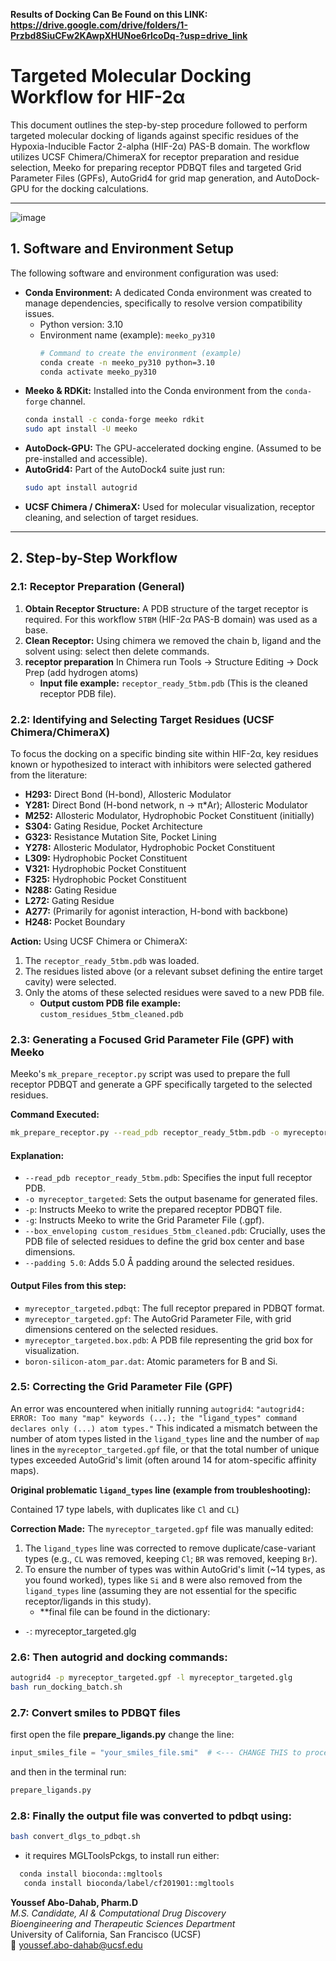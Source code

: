 **Results of Docking Can Be Found on this LINK:**
**https://drive.google.com/drive/folders/1-Przbd8SiuCFw2KAwpXHUNoe6rlcoDq-?usp=drive_link**

# **Targeted Molecular Docking Workflow for HIF-2α**

This document outlines the step-by-step procedure followed to perform targeted molecular docking of ligands against specific residues of the Hypoxia-Inducible Factor 2-alpha (HIF-2α) PAS-B domain. The workflow utilizes UCSF Chimera/ChimeraX for receptor preparation and residue selection, Meeko for preparing receptor PDBQT files and targeted Grid Parameter Files (GPFs), AutoGrid4 for grid map generation, and AutoDock-GPU for the docking calculations.

---

![image](https://github.com/user-attachments/assets/483554bd-d2ad-4e6b-b08f-1862796b9758)


## **1. Software and Environment Setup**

The following software and environment configuration was used:

* **Conda Environment:** A dedicated Conda environment was created to manage dependencies, specifically to resolve version compatibility issues.
    * Python version: 3.10
    * Environment name (example): `meeko_py310`
        ```bash
        # Command to create the environment (example)
        conda create -n meeko_py310 python=3.10
        conda activate meeko_py310
        ```
* **Meeko & RDKit:** Installed into the Conda environment from the `conda-forge` channel. 
    ```bash
    conda install -c conda-forge meeko rdkit
    sudo apt install -U meeko 
    ```
* **AutoDock-GPU:** The GPU-accelerated docking engine. (Assumed to be pre-installed and accessible).
* **AutoGrid4:** Part of the AutoDock4 suite just run:
  ```bash
  sudo apt install autogrid
  ```
* **UCSF Chimera / ChimeraX:** Used for molecular visualization, receptor cleaning, and selection of target residues.

---

## **2. Step-by-Step Workflow**

### **2.1: Receptor Preparation (General)**

1.  **Obtain Receptor Structure:** A PDB structure of the target receptor is required. For this workflow `5TBM` (HIF-2α PAS-B domain) was used as a base.
2.  **Clean Receptor:** Using chimera we removed the chain b, ligand and the solvent using: select then delete commands.
3.  **receptor preparation** In Chimera run Tools -> Structure Editing -> Dock Prep (add hydrogen atoms)
    * **Input file example:** `receptor_ready_5tbm.pdb` (This is the cleaned receptor PDB file).

### **2.2: Identifying and Selecting Target Residues (UCSF Chimera/ChimeraX)**

To focus the docking on a specific binding site within HIF-2α, key residues known or hypothesized to interact with inhibitors were selected gathered from the literature:

* **H293:** Direct Bond (H-bond), Allosteric Modulator
* **Y281:** Direct Bond (H-bond network, n → π\*Ar); Allosteric Modulator
* **M252:** Allosteric Modulator, Hydrophobic Pocket Constituent (initially)
* **S304:** Gating Residue, Pocket Architecture
* **G323:** Resistance Mutation Site, Pocket Lining
* **Y278:** Allosteric Modulator, Hydrophobic Pocket Constituent
* **L309:** Hydrophobic Pocket Constituent
* **V321:** Hydrophobic Pocket Constituent
* **F325:** Hydrophobic Pocket Constituent
* **N288:** Gating Residue
* **L272:** Gating Residue
* **A277:** (Primarily for agonist interaction, H-bond with backbone)
* **H248:** Pocket Boundary

**Action:**
Using UCSF Chimera or ChimeraX:
1.  The `receptor_ready_5tbm.pdb` was loaded.
2.  The residues listed above (or a relevant subset defining the entire target cavity) were selected.
3.  Only the atoms of these selected residues were saved to a new PDB file.
    * **Output custom PDB file example:** `custom_residues_5tbm_cleaned.pdb`

### **2.3: Generating a Focused Grid Parameter File (GPF) with Meeko**

Meeko's `mk_prepare_receptor.py` script was used to prepare the full receptor PDBQT and generate a GPF specifically targeted to the selected residues.

**Command Executed:**
```bash
mk_prepare_receptor.py --read_pdb receptor_ready_5tbm.pdb -o myreceptor_targeted -p -g --box_enveloping custom_residues_5tbm_cleaned.pdb --padding 5.0
```
#### **Explanation:**

* `--read_pdb receptor_ready_5tbm.pdb`: Specifies the input full receptor PDB.
* `-o myreceptor_targeted`: Sets the output basename for generated files.
* `-p`: Instructs Meeko to write the prepared receptor PDBQT file.
* `-g`: Instructs Meeko to write the Grid Parameter File (.gpf).
* `--box_enveloping custom_residues_5tbm_cleaned.pdb`: Crucially, uses the PDB file of selected residues to define the grid box center and base dimensions.
* `--padding 5.0`: Adds 5.0 Å padding around the selected residues.

#### **Output Files from this step:**

* `myreceptor_targeted.pdbqt`: The full receptor prepared in PDBQT format.
* `myreceptor_targeted.gpf`: The AutoGrid Parameter File, with grid dimensions centered on the selected residues.
* `myreceptor_targeted.box.pdb`: A PDB file representing the grid box for visualization.
* `boron-silicon-atom_par.dat`: Atomic parameters for B and Si.

### **2.5: Correcting the Grid Parameter File (GPF)**

An error was encountered when initially running `autogrid4`: `"autogrid4: ERROR: Too many "map" keywords (...); the "ligand_types" command declares only (...) atom types."` This indicated a mismatch between the number of atom types listed in the `ligand_types` line and the number of `map` lines in the `myreceptor_targeted.gpf` file, or that the total number of unique types exceeded AutoGrid's limit (often around 14 for atom-specific affinity maps).

**Original problematic `ligand_types` line (example from troubleshooting):**

Contained 17 type labels, with duplicates like `Cl` and `CL`)

**Correction Made:**
The `myreceptor_targeted.gpf` file was manually edited:

1.  The `ligand_types` line was corrected to remove duplicate/case-variant types (e.g., `CL` was removed, keeping `Cl`; `BR` was removed, keeping `Br`).
2.  To ensure the number of types was within AutoGrid's limit (~14 types, as you found worked), types like `Si` and `B` were also removed from the `ligand_types` line (assuming they are not essential for the specific receptor/ligands in this study).
    * **final file can be found in the dictionary:
* `-`: myreceptor_targeted.glg
### **2.6: Then autogrid and docking commands:**
```bash
autogrid4 -p myreceptor_targeted.gpf -l myreceptor_targeted.glg
bash run_docking_batch.sh
```
### **2.7: Convert smiles to PDBQT files**
first open the file **prepare_ligands.py**
change the line:
```python
input_smiles_file = "your_smiles_file.smi"  # <--- CHANGE THIS to process a different SMILES file
```
and then in the terminal run:
```bash
prepare_ligands.py
```
### **2.8: Finally the output file was converted to pdbqt using:**
```bash
bash convert_dlgs_to_pdbqt.sh
```
* it requires MGLToolsPckgs, to install run either:
```bash
  conda install bioconda::mgltools
   conda install bioconda/label/cf201901::mgltools
```
**Youssef Abo-Dahab, Pharm.D**  
*M.S. Candidate, AI & Computational Drug Discovery*  
*Bioengineering and Therapeutic Sciences Department*  
University of California, San Francisco (UCSF)  
 📧 youssef.abo-dahab@ucsf.edu
